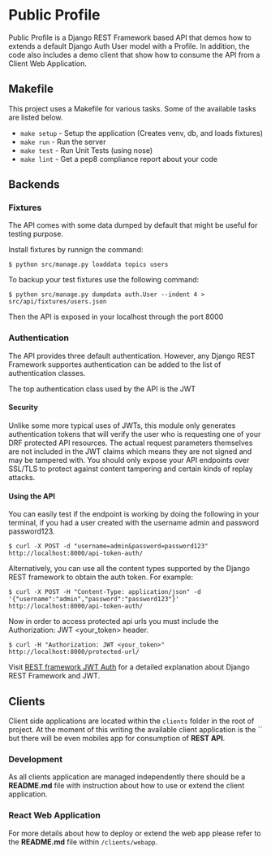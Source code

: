 # Public Profile

Public Profile is a Django REST Framework based API that demos how to extends
a default Django Auth User model with a Profile. In addition, the code also
includes a demo client that show how to consume the API from a Client Web
Application.

## Makefile

This project uses a Makefile for various tasks. Some of the available tasks
are listed below.

* `make setup`  - Setup the application (Creates venv, db, and loads fixtures)
* `make run`    - Run the server
* `make test`   - Run Unit Tests (using nose)
* `make lint`   - Get a pep8 compliance report about your code

## Backends
### Fixtures
The API comes with some data dumped by default that might be useful for testing
purpose.

Install fixtures by runnign the command:
```shell
$ python src/manage.py loaddata topics users
```

To backup your test fixtures use the following command:
```shell
$ python src/manage.py dumpdata auth.User --indent 4 > src/api/fixtures/users.json
```

Then the API is exposed in your localhost through the port 8000
### Authentication
The API provides three default authentication. However, any Django REST
Framework supportes authentication can be added to the list of authentication
classes.

The top authentication class used by the API is the JWT

#### Security
Unlike some more typical uses of JWTs, this module only generates authentication
tokens that will verify the user who is requesting one of your DRF protected API
resources. The actual request parameters themselves are not included in the JWT
claims which means they are not signed and may be tampered with. You should only
expose your API endpoints over SSL/TLS to protect against content tampering and
certain kinds of replay attacks.

#### Using the API
You can easily test if the endpoint is working by doing the following in your
terminal, if you had a user created with the username admin and password
password123.

```shell
$ curl -X POST -d "username=admin&password=password123" http://localhost:8000/api-token-auth/
```

Alternatively, you can use all the content types supported by the Django REST
framework to obtain the auth token. For example:
```shell
$ curl -X POST -H "Content-Type: application/json" -d '{"username":"admin","password":"password123"}' http://localhost:8000/api-token-auth/
```

Now in order to access protected api urls you must include the Authorization:
JWT <your_token> header.
```shell
$ curl -H "Authorization: JWT <your_token>" http://localhost:8000/protected-url/
```

Visit [REST framework JWT Auth](http://getblimp.github.io/django-rest-framework-jwt/)
for a detailed explanation about Django REST Framework and JWT.


## Clients

Client side applications are located within the `clients` folder in the root of
project. At the moment of this writing the available client application is the
`` but there will be even mobiles app for
consumption of __REST API__.

### Development
As all clients application are managed independently there should be a
__README.md__ file with instruction about how to use or extend the client
application.

### React Web Application
For more details about how to deploy or extend the web app please refer to the
__README.md__ file within `/clients/webapp`.
